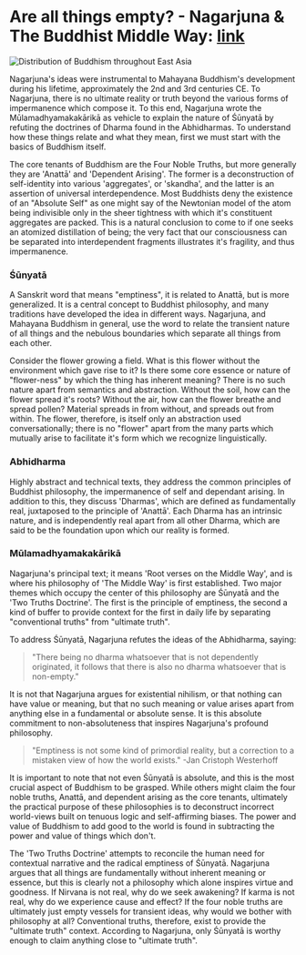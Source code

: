 # Are all things empty? - Nagarjuna & The Buddhist Middle Way: [link]

![Distribution of Buddhism throughout East Asia](media/buddhism_distribution.png)

Nagarjuna's ideas were instrumental to Mahayana Buddhism's development during his lifetime, approximately the 2nd and 3rd centuries CE. To Nagarjuna, there is no ultimate reality or truth beyond the various forms of impermanence which compose it. To this end, Nagarjuna wrote the Mūlamadhyamakakārikā as vehicle to explain the nature of Śūnyatā by refuting the doctrines of Dharma found in the Abhidharmas. To understand how these things relate and what they mean, first we must start with the basics of Buddhism itself.

The core tenants of Buddhism are the Four Noble Truths, but more generally they are 'Anattā' and 'Dependent Arising'. The former is a deconstruction of self-identity into various 'aggregates', or 'skandha', and the latter is an assertion of universal interdependence. Most Buddhists deny the existence of an "Absolute Self" as one might say of the Newtonian model of the atom being indivisible only in the sheer tightness with which it's constituent aggregates are packed. This is a natural conclusion to come to if one seeks an atomized distillation of being; the very fact that our consciousness can be separated into interdependent fragments illustrates it's fragility, and thus impermanence.

### Śūnyatā
A Sanskrit word that means "emptiness", it is related to Anattā, but is more generalized. It is a central concept to Buddhist philosophy, and many traditions have developed the idea in different ways. Nagarjuna, and Mahayana Buddhism in general, use the word to relate the transient nature of all things and the nebulous boundaries which separate all things from each other.

Consider the flower growing a field. What is this flower without the environment which gave rise to it? Is there some core essence or nature of "flower-ness" by which the thing has inherent meaning? There is no such nature apart from semantics and abstraction. Without the soil, how can the flower spread it's roots? Without the air, how can the flower breathe and spread pollen? Material spreads in from without, and spreads out from within. The flower, therefore, is itself only an abstraction used conversationally; there is no "flower" apart from the many parts which mutually arise to facilitate it's form which we recognize linguistically.

### Abhidharma
Highly abstract and technical texts, they address the common principles of Buddhist philosophy, the impermanence of self and dependant arising. In addition to this, they discuss 'Dharmas', which are defined as fundamentally real, juxtaposed to the principle of 'Anattā'. Each Dharma has an intrinsic nature, and is independently real apart from all other Dharma, which are said to be the foundation upon which our reality is formed.

### Mūlamadhyamakakārikā
Nagarjuna's principal text; it means 'Root verses on the Middle Way', and is where his philosophy of 'The Middle Way' is first established. Two major themes which occupy the center of this philosophy are Śūnyatā and the 'Two Truths Doctrine'. The first is the principle of emptiness, the second a kind of buffer to provide context for the first in daily life by separating "conventional truths" from "ultimate truth".

To address Śūnyatā, Nagarjuna refutes the ideas of the Abhidharma, saying:

> "There being no dharma whatsoever that is not dependently originated, it follows that there is also no dharma whatsoever that is non-empty."

It is not that Nagarjuna argues for existential nihilism, or that nothing can have value or meaning, but that no such meaning or value arises apart from anything else in a fundamental or absolute sense. It is this absolute commitment to non-absoluteness that inspires Nagarjuna's profound philosophy.

> "Emptiness is not some kind of primordial reality, but a correction to a mistaken view of how the world exists." -Jan Cristoph Westerhoff

It is important to note that not even Śūnyatā is absolute, and this is the most crucial aspect of Buddhism to be grasped. While others might claim the four noble truths, Anattā, and dependent arising as the core tenants, ultimately the practical purpose of these philosophies is to deconstruct incorrect world-views built on tenuous logic and self-affirming biases. The power and value of Buddhism to add good to the world is found in subtracting the power and value of things which don't.

The 'Two Truths Doctrine' attempts to reconcile the human need for contextual narrative and the radical emptiness of Śūnyatā. Nagarjuna argues that all things are fundamentally without inherent meaning or essence, but this is clearly not a philosophy which alone inspires virtue and goodness. If Nirvana is not real, why do we seek awakening? If karma is not real, why do we experience cause and effect? If the four noble truths are ultimately just empty vessels for transient ideas, why would we bother with philosophy at all? Conventional truths, therefore, exist to provide the "ultimate truth" context. According to Nagarjuna, only Śūnyatā is worthy enough to claim anything close to "ultimate truth".

[link]: https://www.youtube.com/watch?v=gWZ-OnmKl70
